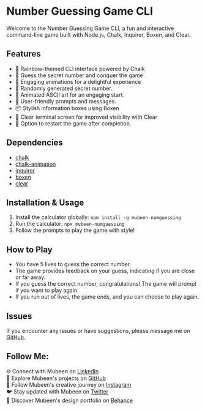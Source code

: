 # Number Guessing Game CLI

Welcome to the Number Guessing Game CLI, a fun and interactive command-line game built with Node.js, Chalk, Inquirer, Boxen, and Clear.

## Features

- 🌈 Rainbow-themed CLI interface powered by Chalk
- 🔢 Guess the secret number and conquer the game
- 🚀 Engaging animations for a delightful experience
- 🎲 Randomly generated secret number.
- 🎨 Animated ASCII art for an engaging start.
- 💬 User-friendly prompts and messages.
- 📦 Stylish information boxes using Boxen
- 🧹 Clear terminal screen for improved visibility with Clear
- 🔁 Option to restart the game after completion.

## Dependencies

- [chalk](https://www.npmjs.com/package/chalk)
- [chalk-animation](https://www.npmjs.com/package/chalk-animation)
- [inquirer](https://www.npmjs.com/package/inquirer)
- [boxen](https://www.npmjs.com/package/boxen)
- [clear](https://www.npmjs.com/package/clear)

## Installation & Usage

1. Install the calculator globally: `npm install -g mubeen-numguessing`
2. Run the calculator: `npx mubeen-numguessing`
3. Follow the prompts to play the game with style!

## How to Play

- You have 5 lives to guess the correct number.
- The game provides feedback on your guess, indicating if you are close or far away.
- If you guess the correct number, congratulations! The game will prompt if you want to play again.
- If you run out of lives, the game ends, and you can choose to play again.

## Issues

If you encounter any issues or have suggestions, please message me on [GitHub](https://github.com/mubeendev3).

## Follow Me:

🌐 Connect with Mubeen on [LinkedIn](https://www.linkedin.com/in/mubeendeveloper/)<br>
🐙 Explore Mubeen's projects on [GitHub](https://github.com/mubeendev3)<br>
📸 Follow Mubeen's creative journey on [Instagram](https://www.instagram.com/mubeendeveloper/)<br>
🐦 Stay updated with Mubeen on [Twitter](https://twitter.com/mubeendeveloper)<br>
🎨 Discover Mubeen's design portfolio on [Behance](https://www.behance.net/pixuro)<br>
